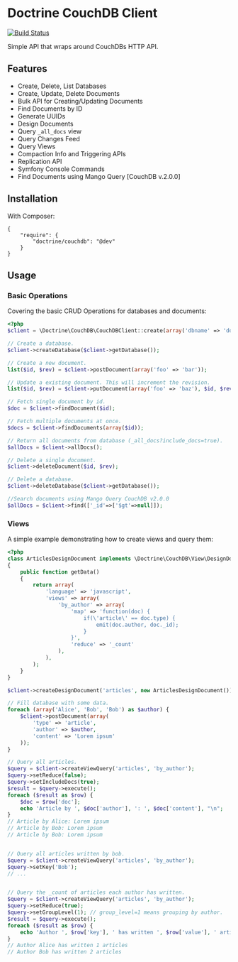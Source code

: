 # Doctrine CouchDB Client

[![Build Status](https://travis-ci.org/doctrine/couchdb-client.png?branch=master)](https://travis-ci.org/doctrine/couchdb-client)

Simple API that wraps around CouchDBs HTTP API.

## Features

* Create, Delete, List Databases
* Create, Update, Delete Documents
* Bulk API for Creating/Updating Documents
* Find Documents by ID
* Generate UUIDs
* Design Documents
* Query `_all_docs` view
* Query Changes Feed
* Query Views
* Compaction Info and Triggering APIs
* Replication API
* Symfony Console Commands
* Find Documents using Mango Query [CouchDB v.2.0.0]

## Installation

With Composer:

    {
        "require": {
            "doctrine/couchdb": "@dev"
        }
    }

## Usage

### Basic Operations

Covering the basic CRUD Operations for databases and documents:

```php
<?php
$client = \Doctrine\CouchDB\CouchDBClient::create(array('dbname' => 'doctrine_example'));

// Create a database.
$client->createDatabase($client->getDatabase());

// Create a new document.
list($id, $rev) = $client->postDocument(array('foo' => 'bar'));

// Update a existing document. This will increment the revision.
list($id, $rev) = $client->putDocument(array('foo' => 'baz'), $id, $rev);

// Fetch single document by id.
$doc = $client->findDocument($id);

// Fetch multiple documents at once.
$docs = $client->findDocuments(array($id));

// Return all documents from database (_all_docs?include_docs=true).
$allDocs = $client->allDocs();

// Delete a single document.
$client->deleteDocument($id, $rev);

// Delete a database.
$client->deleteDatabase($client->getDatabase());

//Search documents using Mango Query CouchDB v2.0.0
$allDocs = $client->find(['_id'=>['$gt'=>null]]);

```

### Views

A simple example demonstrating how to create views and query them:

```php
<?php
class ArticlesDesignDocument implements \Doctrine\CouchDB\View\DesignDocument
{
    public function getData()
    {
        return array(
            'language' => 'javascript',
            'views' => array(
                'by_author' => array(
                    'map' => 'function(doc) {
                        if(\'article\' == doc.type) {
                            emit(doc.author, doc._id);
                        }
                    }',
                    'reduce' => '_count'
                ),
            ),
        );
    }
}

$client->createDesignDocument('articles', new ArticlesDesignDocument());

// Fill database with some data.
foreach (array('Alice', 'Bob', 'Bob') as $author) {
    $client->postDocument(array(
        'type' => 'article',
        'author' => $author,
        'content' => 'Lorem ipsum'
    ));
}

// Query all articles.
$query = $client->createViewQuery('articles', 'by_author');
$query->setReduce(false);
$query->setIncludeDocs(true);
$result = $query->execute();
foreach ($result as $row) {
    $doc = $row['doc'];
    echo 'Article by ', $doc['author'], ': ', $doc['content'], "\n";
}
// Article by Alice: Lorem ipsum
// Article by Bob: Lorem ipsum
// Article by Bob: Lorem ipsum


// Query all articles written by bob.
$query = $client->createViewQuery('articles', 'by_author');
$query->setKey('Bob');
// ...


// Query the _count of articles each author has written.
$query = $client->createViewQuery('articles', 'by_author');
$query->setReduce(true);
$query->setGroupLevel(1); // group_level=1 means grouping by author.
$result = $query->execute();
foreach ($result as $row) {
    echo 'Author ', $row['key'], ' has written ', $row['value'], ' articles', "\n";
}
// Author Alice has written 1 articles
// Author Bob has written 2 articles
```
